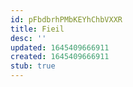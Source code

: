 ```yaml
---
id: pFbdbrhPMbKEYhChbVXXR
title: Fieil
desc: ''
updated: 1645409666911
created: 1645409666911
stub: true
---
```


